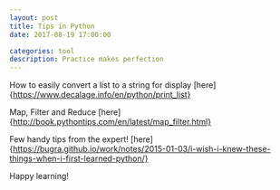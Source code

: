```yaml
---
layout: post
title: Tips in Python
date: 2017-08-19 17:00:00

categories: tool
description: Practice makes perfection  
---
```


How to easily convert a list to a string for display
[here]{https://www.decalage.info/en/python/print_list}

Map, Filter and Reduce
[here]{http://book.pythontips.com/en/latest/map_filter.html}

Few handy tips from the expert!
[here]{https://bugra.github.io/work/notes/2015-01-03/i-wish-i-knew-these-things-when-i-first-learned-python/}

Happy learning! 
